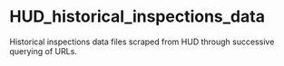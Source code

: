 # HUD_historical_inspections_data
Historical inspections data files scraped from HUD through successive querying of URLs.
